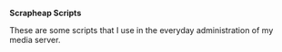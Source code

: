 **Scrapheap Scripts**

These are some scripts that I use in the everyday administration of my media server.
